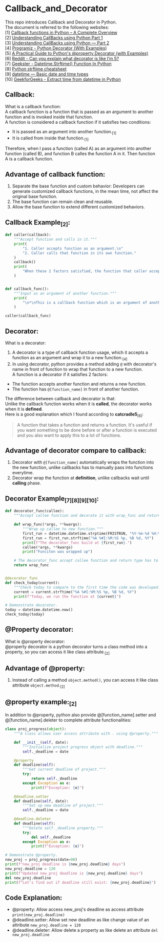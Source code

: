# Callback_and_Decorator
This repo introduces Callback and Decorator in Python. <br >
The document is referred to the following websites:<br >
[1] [Callback functions in Python – A Complete Overview](https://www.askpython.com/python/built-in-methods/callback-functions-in-python)<br >
[2] [Understanding CallBacks using Python Part 1](https://medium.com/analytics-vidhya/understanding-callbacks-a22e8957a73b)<br >
[3] [Understanding CallBacks using Python — Part 2](https://medium.com/analytics-vidhya/understanding-callbacks-using-python-part-2-e71c17fed7e2)<br >
[4] [Programiz - Python Decorator (With Examples)](https://www.programiz.com/python-programming/decorator)<br >
[5] [A Practical Guide to Python's @property Decorator (with Examples)](https://dev.to/amohgodwin/a-practical-guide-to-pythons-property-decorator-with-examples-26mo)<br >
[6] [Reddit - Can you explain what decorator is like I’m 5?](https://www.reddit.com/r/Python/comments/935uzw/can_you_explain_what_decorator_is_like_im_5/)<br >
[7] [Geekster - Datetime.Strftime() Function In Python](https://www.geekster.in/articles/python-strftime/)<br >
[8] [Python strftime cheatsheet](https://strftime.org/)<br >
[9] [datetime — Basic date and time types](https://docs.python.org/3/library/datetime.html#datetime.datetime.fromtimestamp)<br >
[10] [GeekforGeeks - Extract time from datetime in Python](https://www.geeksforgeeks.org/python/extract-time-from-datetime-in-python/)<br >

## Callback:
What is a callback function:<br >
A callback function is a function that is passed as an argument to another function and is invoked inside that function.<br >
A function is considered a callback function if it satisfies two conditions:<br >
- It is passed as an argument into another function.<sub>[1]</sub><br >
- It is called from inside that function.<sub>[1]</sub><br >

Therefore, when I pass a function (called A) as an argument into another function (called B), and function B calles the function A in it. Then function A is a callback function.<br >
## Advantage of callback function:
1. Separate the base function and custom behavior: Developers can generate customized callback functions, in the mean time, not affect the original base function. <br >
2. The base function can remain clean and reusable.<br >
3. Allow the base function to extend different customized behaviors.<br >
## Callback Example<sub>[2]</sub>:
```python
def caller(callback):
    """Accept function and calls in it."""
    print(
        "1. Caller accepts function as an argument.\n"
        "2. Caller calls that function in its own function."
    )
    callback()
    print(
        "When these 2 factors satisfied, the function that caller accepts is a callback function."
    )


def callback_func():
    """Input as an argument of another function."""
    print(
        "\n*\nThis is a callback function which is an argument of another function.\n*\n"
    )

caller(callback_func)
```
## Decorator:
What is a decorator:<br >
1. A decorator is a type of callback function usage, which it accepts a function as an argument and wrap it to a new function.<sub>[4]</sub><br >
2. In using decorator, python provides a method adding `@` with decorator's name in front of function to wrap that function to a new function.<br >
A function is a decorator if it satisfies 2 factors:<br >
- The function accepts another function and returns a new function.<br >
- The function has `@[function_name]` in front of another function.<br >

The difference between callback and decorator is that:<br >
Unlike the callback function works when it is **called**, the decorator works when it is **defined**.<br >
Here is a good explanation which I found according to **catcradle5**<sub>[6]</sub>:<br >
> A function that takes a function and returns a function. It's useful if you want something to be done before or after a function is executed and you also want to apply this to a lot of functions.<br >

## Advantage of decorator compare to callback:<br >
1. Decorator with `@[function_name]` automatically wraps the function into the new function, unlike callbacks has to manually pass into functions everytime.<br >
2. Decorator wrap the function at **definition**, unlike callbacks wait until **calling** phase.<br >

## Decorator Example<sub>[7][8][9][10]</sub>:<br >
```python
def decorator_func(callee):
    """Accept callee function and decorate it with wrap_func and return new function."""

    def wrap_func(*args, **kwargs):
        """Wrap up callee to new function."""
        first_run = datetime.datetime.strptime(FRISTRUN, "%Y-%m-%d %H:%M:%S")
        first_run = first_run.strftime("%A %#I:%M:%S %p, %B %d, %Y")
        print(f"The decorator_func build at {first_run}.")
        callee(*args, **kwargs)
        print("Funciton was wrapped up")

    # The decorator_func accept callee function and return type has to be a function.
    return wrap_func


@decorator_func
def check_today(current):
    """Check today to compare to the first time the code was developed."""
    current = current.strftime("%A %#I:%M:%S %p, %B %d, %Y")
    print(f"Today, we run the function at {current}")

# Demonstrate decorator.
today = datetime.datetime.now()
check_today(today)
```
## @Property decorator:<br >
What is @property decorator:<br >
@property decorator is a python decorator turns a class method into a property, so you can access it like class attribute.<sub>[2]</sub><br >
## Advantage of @property:<br >
1. Instead of calling a method `object.method()`, you can access it like class attribute `object.method`.<sub>[2]</sub><br >
## @property example:<sub>[2]</sub><br >
In addition to @property, python also provide @[function_name].setter and @[function_name].deleter to complete attribute functionalities:<br >
```python
class proj_progress(object):
    """A class allows user access attribute with . using @property."""

    def __init__(self, date):
        """Initialize project progress object with deadline."""
        self._deadline = date

    @property
    def deadline(self):
        """Get current deadline of project."""
        try:
            return self._deadline
        except Exception as e:
            print(f"Exception: {e}")

    @deadline.setter
    def deadline(self, date):
        """Set up new deadline of project."""
        self._deadline = date

    @deadline.deleter
    def deadline(self):
        """Delete self._deadline property."""
        try:
            del self._deadline
        except Exception as e:
            print(f"Exception: {e}")

# Demonstrate @property.
new_proj = proj_progress(date=90)
print(f"new_proj deadline is {new_proj.deadline} days")
new_proj.deadline = 120
print(f"Updated new_proj deadline is {new_proj.deadline} days")
del new_proj.deadline
print(f"Let's find out if deadline still exist: {new_proj.deadline}")
```
## Code Explanation:<br >
- @property: Allow access new_proj's deadline as access attribute `print(new_proj.deadline)`<br >
- @deadline.setter: Allow set new deadline as like change value of an attribute `new_proj.deadline = 120`<br >
- @deadline.deleter: Allow delete a property as like delete an attribute `del new_proj.deadline`<br >
